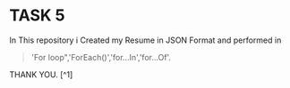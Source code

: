 # TASK 5

 In This repository i Created my Resume in JSON Format and performed in
 >'For loop",'ForEach()','for...In','for...Of'. 


 THANK YOU. [^1]